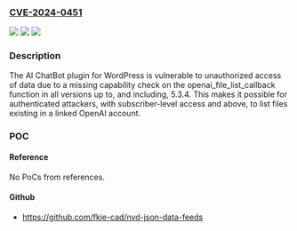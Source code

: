 ### [CVE-2024-0451](https://cve.mitre.org/cgi-bin/cvename.cgi?name=CVE-2024-0451)
![](https://img.shields.io/static/v1?label=Product&message=AI%20ChatBot%20for%20WordPress%20%E2%80%93%20WPBot&color=blue)
![](https://img.shields.io/static/v1?label=Version&message=*%3C%3D%205.3.4%20&color=brighgreen)
![](https://img.shields.io/static/v1?label=Vulnerability&message=CWE-284%20Improper%20Access%20Control&color=brighgreen)

### Description

The AI ChatBot plugin for WordPress is vulnerable to unauthorized access of data due to a missing capability check on the openai_file_list_callback function in all versions up to, and including, 5.3.4. This makes it possible for authenticated attackers, with subscriber-level access and above, to list files existing in a linked OpenAI account.

### POC

#### Reference
No PoCs from references.

#### Github
- https://github.com/fkie-cad/nvd-json-data-feeds

